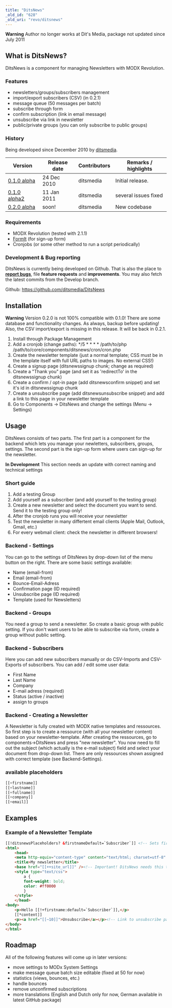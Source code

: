```yaml
---
title: "DitsNews"
_old_id: "628"
_old_uri: "revo/ditsnews"
---
```


**Warning**
Author no longer works at Dit's Media, package not updated since July 2011

## What is DitsNews?

DitsNews is a component for managing Newsletters with MODX Revolution.

### Features

- newsletters/groups/subscribers management
- import/export subscribers (CSV) (in 0.2.1)
- message queue (50 messages per batch)
- subscribe through form
- confirm subscription (link in email message)
- unsubscribe via link in newsletter
- public/private groups (you can only subscribe to public groups)

### History

Being developed since December 2010 by [ditsmedia](http://modx.com/extras/author/ditsmedia).

| Version                                                                                 | Release date | Contributors | Remarks / highlights |
| --------------------------------------------------------------------------------------- | ------------ | ------------ | -------------------- |
| [0.1.0 alpha](http://modx.com/extras/package/ditsnews?version=4d556d0fb2b083396d000fa4) | 24 Dec 2010  | ditsmedia    | Initial release.     |
| [0.1.0 alpha2](http://modx.com/extras/package/ditsnews)                                 | 11 Jan 2011  | ditsmedia    | several issues fixed |
| [0.2.0 alpha](http://modx.com/extras/package/ditsnews)                                  | soon!        | ditsmedia    | New codebase         |

### Requirements

- MODX Revolution (tested with 2.1.1)
- [FormIt](/extras/revo/formit "FormIt") (for sign-up form)
- Cronjobs (or some other method to run a script periodically)

### Development & Bug reporting

DitsNews is currently being developed on Github. That is also the place to **[report bugs](https://github.com/ditsmedia/DitsNews/issues)**, file **feature requests** and **improvements**. You may also fetch the latest commits from the Develop branch.

Github: <https://github.com/ditsmedia/DitsNews>

## Installation

**Warning**
Version 0.2.0 is not 100% compatible with 0.1.0! There are some database and functionality changes. As always, backup before updating! Also, the CSV import/export is missing in this release. It will be back in 0.2.1.



1. Install through Package Management
2. Add a cronjob (change paths): \*/5 \* \* \* \* /path/to/php /path/to/core/components/ditsnews/cron/cron.php
3. Create the newsletter template (just a normal template; CSS must be in the template itself with full URL paths to images. No external CSS!)
4. Create a signup page (ditsnewssignup chunk; change as required)
5. Create a "Thank you" page (and set it as 'redirectTo' in the ditsnewssignup chunk)
6. Create a confirm / opt-in page (add ditsnewsconfirm snippet) and set it's id in ditsnewssignup chunk
7. Create a unsubscribe page (add ditsnewsunsubscribe snippet) and add a link to this page in your newsletter template
8. Go to Components -> DitsNews and change the settings (Menu -> Settings)

## Usage

DitsNews consists of two parts. The first part is a component for the backend which lets you manage your newletters, subscribers, groups, settings. The second part is the sign-up form where users can sign-up for the newsletter.

**In Development**
This section needs an update with correct naming and technical settings

### Short guide 

1. Add a testing Group
2. Add yourself as a subscriber (and add yourself to the testing group)
3. Create a new newsletter and select the document you want to send. Send it to the testing group only!
4. After the cronjob runs you will receive your newsletter
5. Test the newsletter in many differtent email clients (Apple Mail, Outlook, Gmail, etc.)
6. For every webmail client: check the newsletter in different browsers!

### Backend - Settings

You can go to the settings of DitsNews by drop-down list of the menu button on the right. There are some basic settings available:

- Name (email-from)
- Email (email-from)
- Bounce-Email-Adress
- Confirmation page (ID required)
- Unsubscribe page (ID required)
- Template (used for Newsletters)

### Backend - Groups

You need a group to send a newsletter. So create a basic group with public setting. If you don't want users to be able to subscribe via form, create a group without public setting.

### Backend - Subscribers

Here you can add new subscribers manually or do CSV-Imports and CSV-Exports of subscribers. You can add / edit some user data:

- First Name
- Last Name
- Company
- E-mail adress (required)
- Status (active / inactive)
- assign to groups

### Backend - Creating a Newsletter

A Newsletter is fully created with MODX native templates and ressources. So first step is to create a ressource (with all your newsletter content) based on your newsletter-template. After creating the ressources, go to components->DitsNews and press "new newsletter". You now need to fill out the subject (which actually is the e-mail subject) field and select your document from drop-down list. There are only ressources shown assigned with correct template (see Backend-Settings).

### available placeholders

``` php 
[[+firstname]]
[[+lastname]]
[[+fullname]]
[[+company]]
[[+email]]
```

## Examples

### Example of a Newsletter Template

``` html 
[[!ditsnewsPlaceholders? &firstnameDefault=`Subscriber`]] <!-- Sets firstname field of email newsletter to "Subscriber" when empty -->
<html>
    <head>
    <meta http-equiv="content-type" content="text/html; charset=utf-8" />
    <title>My newsletter</title>
    <base href="[[++site_url]]" /><!-- Important! DitsNews needs this to create correct URLs! -->
    <style type="text/css">
        a {
        font-weight: bold;
        color: #ff0000
        }
    </style>
    </head>
<body>
    <p>Hello [[!+firstname:default=`Subscriber`]],</p>
    [[*content]]
    <p><a href="[[~10]]">Unsubscribe</a></p><!-- Link to unsubscribe page: user data will be added while sending -->
</body>
</html>
```

## Roadmap

All of the following features will come up in later versions:

- move settings to MODx System Settings
- make message queue batch size editable (fixed at 50 for now)
- statistics (views, bounces, etc.)
- handle bounces
- remove unconfirmed subscriptions
- more translations (English and Dutch only for now, German available in latest GitHub package)